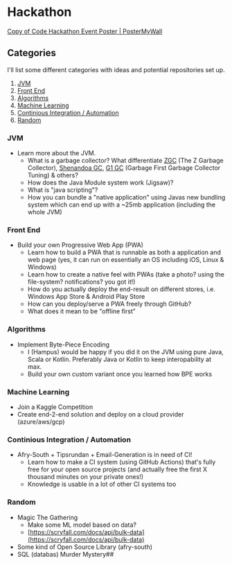 # Hackathon
[Copy of Code Hackathon Event Poster | PosterMyWall](https://www.postermywall.com/index.php/posterbuilder/load/e8e1fdbd1e44f939643b82e2a2d236c0)

## Categories

I'll list some different categories with ideas and potential repositories set up.

1. [JVM](#JVM)
2. [Front End](#Front_End)
3. [Algorithms](#Algorithms)
4. [Machine Learning](#Machine_Learning)
5. [Continious Integration / Automation](Continious_Integration_/_Automation)
6. [Random](Random)

### JVM
- Learn more about the JVM. 
	- What is a garbage collector? What differentiate [ZGC](https://wiki.openjdk.java.net/display/zgc/Main) (The Z Garbage Collector), [Shenandoa GC](https://wiki.openjdk.java.net/display/shenandoah/Main), [G1 GC](https://www.oracle.com/technical-resources/articles/java/g1gc.html) (Garbage First Garbage Collector Tuning) & others?
	- How does the Java Module system work (Jigsaw)?
	- What is "java scripting"?
	- How you can bundle a "native application" using Javas new bundling system which can end up with a ~25mb application (including the whole JVM)

### Front End
- Build your own Progressive Web App (PWA)
	- Learn how to build a PWA that is runnable as both a application and web page (yes, it can run on essentially an OS including iOS, Linux & Windows)
	- Learn how to create a native feel with PWAs (take a photo? using the file-system? notifications? you got it!)
	- How do you actually deploy the end-result on different stores, i.e. Windows App Store & Android Play Store
	- How can you deploy/serve a PWA freely through GitHub?
	- What does it mean to be "offline first"

### Algorithms
- Implement Byte-Piece Encoding
	- I (Hampus) would be happy if you did it on the JVM using pure Java, Scala or Kotlin. Preferably Java or Kotlin to keep interopability at max.
	- Build your own custom variant once you learned how BPE works
### Machine Learning
- Join a Kaggle Competition
- Create end-2-end solution and deploy on a cloud provider (azure/aws/gcp)

### Continious Integration / Automation
- Afry-South + Tipsrundan + Email-Generation is in need of CI!
	- Learn how to make a CI system (using GitHub Actions) that's fully free for your open source projects (and actually free the first X thousand minutes on your private ones!)
	- Knowledge is usable in a lot of other CI systems too

### Random
- Magic The Gathering
	- Make some ML model based on data?
	- [https://scryfall.com/docs/api/bulk-data](https://scryfall.com/docs/api/bulk-data)
- Some kind of Open Source Library (afry-south)
- SQL (databas) Murder Mystery## 

